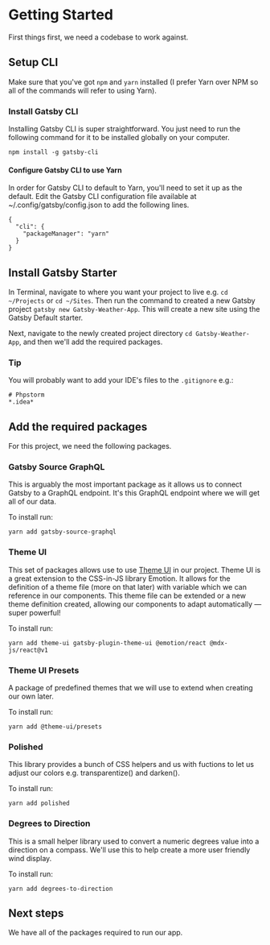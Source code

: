 # Getting Started

First things first, we need a codebase to work against.

## Setup CLI

Make sure that you've got `npm` and `yarn` installed (I prefer Yarn over NPM so all of the commands will refer to using Yarn).

### Install Gatsby CLI

Installing Gatsby CLI is super straightforward. You just need to run the following command for it to be installed globally on your computer.

`npm install -g gatsby-cli`

#### Configure Gatsby CLI to use Yarn

In order for Gatsby CLI to default to Yarn, you'll need to set it up as the default. Edit the Gatsby CLI configuration file available at ~/.config/gatsby/config.json to add the following lines.

```
{
  "cli": {
    "packageManager": "yarn"
  }
}
```

## Install Gatsby Starter

In Terminal, navigate to where you want your project to live e.g. `cd ~/Projects` or `cd ~/Sites`. Then run the command to created a new Gatsby project `gatsby new Gatsby-Weather-App`.  This will create a new site using the Gatsby Default starter.

Next, navigate to the newly created project directory `cd Gatsby-Weather-App`, and then we'll add the required packages.


### Tip

You will probably want to add your IDE's files to the `.gitignore` e.g.:

```
# Phpstorm
*.idea*

```

## Add the required packages

For this project, we need the following packages.

### Gatsby Source GraphQL

This is arguably the most important package as it allows us to connect Gatsby to a GraphQL endpoint.  It's this GraphQL endpoint where we will get all of our data.

To install run:

`yarn add gatsby-source-graphql`

### Theme UI

This set of packages allows use to use [Theme UI](https://theme-ui.com/) in our project. Theme UI is a great extension to the CSS-in-JS library Emotion. It allows for the definition of a theme file (more on that later) with variable which we can reference in our components.  This theme file can be extended or a new theme definition created, allowing our components to adapt automatically — super powerful!

To install run:

`yarn add theme-ui gatsby-plugin-theme-ui @emotion/react @mdx-js/react@v1`

### Theme UI Presets

A package of predefined themes that we will use to extend when creating our own later.

To install run:

`yarn add @theme-ui/presets`

### Polished

This library provides a bunch of CSS helpers and us with fuctions to let us adjust our colors e.g. transparentize() and darken().

To install run:

`yarn add polished`

### Degrees to Direction

This is a small helper library used to convert a numeric degrees value into a direction on a compass.  We'll use this to help create a more user friendly wind display.

To install run:

`yarn add degrees-to-direction`

## Next steps

We have all of the packages required to run our app.  